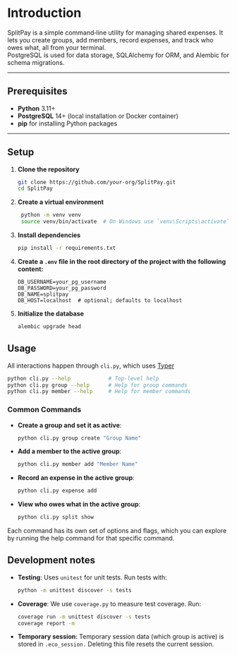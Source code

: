 # Introduction
SplitPay is a simple command‑line utility for managing shared expenses.
It lets you create groups, add members, record expenses, and track who
owes what, all from your terminal.  
PostgreSQL is used for data storage, SQLAlchemy for ORM, and Alembic for
schema migrations.

---

## Prerequisites

- **Python** 3.11+  
- **PostgreSQL** 14+ (local installation or Docker container)  
- **pip** for installing Python packages

---

## Setup

1. **Clone the repository**

   ```bash
   git clone https://github.com/your-org/SplitPay.git
   cd SplitPay
   ```
2. **Create a virtual environment**

   ```bash
    python -m venv venv
    source venv/bin/activate  # On Windows use `venv\Scripts\activate`
    ```
3. **Install dependencies**

   ```bash
   pip install -r requirements.txt
   ```
4. **Create a `.env` file in the root directory of the project with the following content:**
    ```plaintext
    DB_USERNAME=your_pg_username
    DB_PASSWORD=your_pg_password
    DB_NAME=splitpay
    DB_HOST=localhost  # optional; defaults to localhost
    ```
5. **Initialize the database**
    ```bash
    alembic upgrade head
    ```
## Usage
All interactions happen through `cli.py`, which uses [Typer](https://typer.tiangolo.com/)
```bash
python cli.py --help            # Top‑level help
python cli.py group --help      # Help for group commands
python cli.py member --help     # Help for member commands
```
### Common Commands
- **Create a group and set it as active**:
    ```bash
    python cli.py group create "Group Name"
    ```
- **Add a member to the active group**:
    ```bash
    python cli.py member add "Member Name"
    ```
- **Record an expense in the active group**:
    ```bash
    python cli.py expense add
   ```
- **View who owes what in the active group**:
    ```bash
    python cli.py split show
    ```
Each command has its own set of options and flags, which you can explore
by running the help command for that specific command.

## Development notes
- **Testing**: Uses `unitest` for unit tests. Run tests with:
    ```bash
    python -m unittest discover -s tests
    ```
- **Coverage**: We use `coverage.py` to measure test coverage. Run:
    ```bash
    coverage run -m unittest discover -s tests
    coverage report -m
    ```
- **Temporary session**: Temporary session data (which group is active) is stored in `.eco_session.` Deleting this file resets the current session.


  

   



